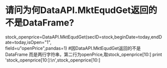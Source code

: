 # 请问为何DataAPI.MktEqudGet返回的不是DataFrame?

 stock_openprice=DataAPI.MktEqudGet(secID=stock,beginDate=today,endDate=today,isOpen="1",\
                                          field=u"openPrice",pandas=1) 
        #因DataAPI.MktEqudGet返回的不是DataFrame 而是两行字符串，第二行为openPrice,取stock_openprice[10:]
        print 'stock_openprice[10:]:\n',stock_openprice[10:]